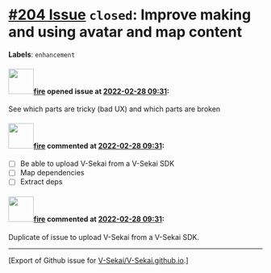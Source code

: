 # [\#204 Issue](https://github.com/V-Sekai/V-Sekai.github.io/issues/204) `closed`: Improve making and using avatar and map content
**Labels**: `enhancement`


#### <img src="https://avatars.githubusercontent.com/u/32321?u=c2e06a3d2b49a467aa907e54aa259516440267cc&v=4" width="50">[fire](https://github.com/fire) opened issue at [2022-02-28 09:31](https://github.com/V-Sekai/V-Sekai.github.io/issues/204):

See which parts are tricky (bad UX) and which parts are broken

#### <img src="https://avatars.githubusercontent.com/u/32321?u=c2e06a3d2b49a467aa907e54aa259516440267cc&v=4" width="50">[fire](https://github.com/fire) commented at [2022-02-28 09:31](https://github.com/V-Sekai/V-Sekai.github.io/issues/204#issuecomment-1059775355):

- [ ] Be able to upload V-Sekai from a V-Sekai SDK
- [ ] Map dependencies
- [ ] Extract deps

#### <img src="https://avatars.githubusercontent.com/u/32321?u=c2e06a3d2b49a467aa907e54aa259516440267cc&v=4" width="50">[fire](https://github.com/fire) commented at [2022-02-28 09:31](https://github.com/V-Sekai/V-Sekai.github.io/issues/204#issuecomment-1060237527):

Duplicate of issue to upload V-Sekai from a V-Sekai SDK.


-------------------------------------------------------------------------------



[Export of Github issue for [V-Sekai/V-Sekai.github.io](https://github.com/V-Sekai/V-Sekai.github.io).]

